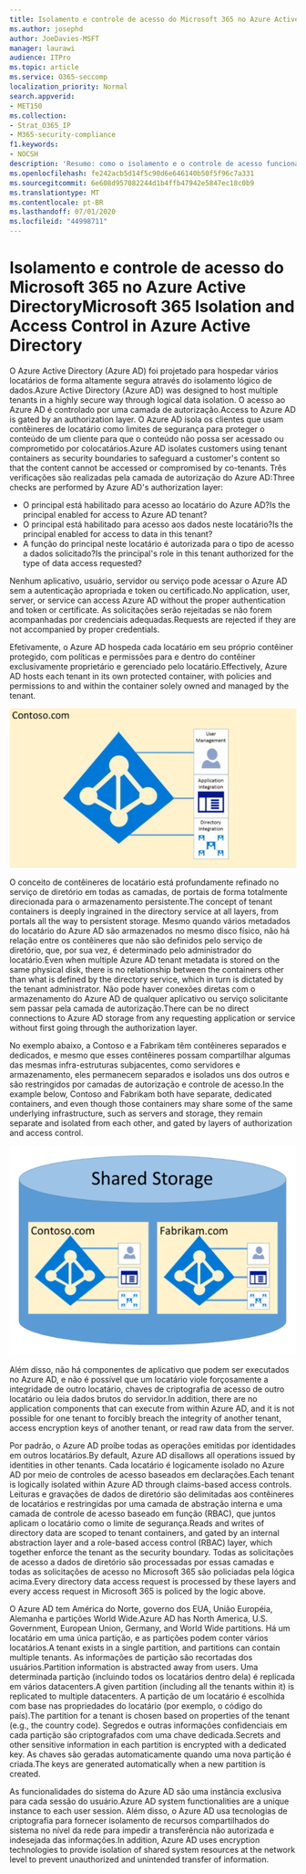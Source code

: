 ```yaml
---
title: Isolamento e controle de acesso do Microsoft 365 no Azure Active Directory
ms.author: josephd
author: JoeDavies-MSFT
manager: laurawi
audience: ITPro
ms.topic: article
ms.service: O365-seccomp
localization_priority: Normal
search.appverid:
- MET150
ms.collection:
- Strat_O365_IP
- M365-security-compliance
f1.keywords:
- NOCSH
description: 'Resumo: como o isolamento e o controle de acesso funcionam no Azure Active Directory.'
ms.openlocfilehash: fe242acb5d14f5c90d6e646140b50f5f96c7a331
ms.sourcegitcommit: 6e608d957082244d1b4ffb47942e5847ec18c0b9
ms.translationtype: MT
ms.contentlocale: pt-BR
ms.lasthandoff: 07/01/2020
ms.locfileid: "44998711"
---
```

# <a name="microsoft-365-isolation-and-access-control-in-azure-active-directory"></a><span data-ttu-id="1ca0d-103">Isolamento e controle de acesso do Microsoft 365 no Azure Active Directory</span><span class="sxs-lookup"><span data-stu-id="1ca0d-103">Microsoft 365 Isolation and Access Control in Azure Active Directory</span></span>

<span data-ttu-id="1ca0d-104">O Azure Active Directory (Azure AD) foi projetado para hospedar vários locatários de forma altamente segura através do isolamento lógico de dados.</span><span class="sxs-lookup"><span data-stu-id="1ca0d-104">Azure Active Directory (Azure AD) was designed to host multiple tenants in a highly secure way through logical data isolation.</span></span> <span data-ttu-id="1ca0d-105">O acesso ao Azure AD é controlado por uma camada de autorização.</span><span class="sxs-lookup"><span data-stu-id="1ca0d-105">Access to Azure AD is gated by an authorization layer.</span></span> <span data-ttu-id="1ca0d-106">O Azure AD isola os clientes que usam contêineres de locatário como limites de segurança para proteger o conteúdo de um cliente para que o conteúdo não possa ser acessado ou comprometido por colocatários.</span><span class="sxs-lookup"><span data-stu-id="1ca0d-106">Azure AD isolates customers using tenant containers as security boundaries to safeguard a customer's content so that the content cannot be accessed or compromised by co-tenants.</span></span> <span data-ttu-id="1ca0d-107">Três verificações são realizadas pela camada de autorização do Azure AD:</span><span class="sxs-lookup"><span data-stu-id="1ca0d-107">Three checks are performed by Azure AD's authorization layer:</span></span>

- <span data-ttu-id="1ca0d-108">O principal está habilitado para acesso ao locatário do Azure AD?</span><span class="sxs-lookup"><span data-stu-id="1ca0d-108">Is the principal enabled for access to Azure AD tenant?</span></span>
- <span data-ttu-id="1ca0d-109">O principal está habilitado para acesso aos dados neste locatário?</span><span class="sxs-lookup"><span data-stu-id="1ca0d-109">Is the principal enabled for access to data in this tenant?</span></span>
- <span data-ttu-id="1ca0d-110">A função do principal neste locatário é autorizada para o tipo de acesso a dados solicitado?</span><span class="sxs-lookup"><span data-stu-id="1ca0d-110">Is the principal's role in this tenant authorized for the type of data access requested?</span></span>

<span data-ttu-id="1ca0d-111">Nenhum aplicativo, usuário, servidor ou serviço pode acessar o Azure AD sem a autenticação apropriada e token ou certificado.</span><span class="sxs-lookup"><span data-stu-id="1ca0d-111">No application, user, server, or service can access Azure AD without the proper authentication and token or certificate.</span></span> <span data-ttu-id="1ca0d-112">As solicitações serão rejeitadas se não forem acompanhadas por credenciais adequadas.</span><span class="sxs-lookup"><span data-stu-id="1ca0d-112">Requests are rejected if they are not accompanied by proper credentials.</span></span>

<span data-ttu-id="1ca0d-113">Efetivamente, o Azure AD hospeda cada locatário em seu próprio contêiner protegido, com políticas e permissões para e dentro do contêiner exclusivamente proprietário e gerenciado pelo locatário.</span><span class="sxs-lookup"><span data-stu-id="1ca0d-113">Effectively, Azure AD hosts each tenant in its own protected container, with policies and permissions to and within the container solely owned and managed by the tenant.</span></span>
 
![Contêiner do Azure](media/office-365-isolation-azure-container.png)

<span data-ttu-id="1ca0d-115">O conceito de contêineres de locatário está profundamente refinado no serviço de diretório em todas as camadas, de portais de forma totalmente direcionada para o armazenamento persistente.</span><span class="sxs-lookup"><span data-stu-id="1ca0d-115">The concept of tenant containers is deeply ingrained in the directory service at all layers, from portals all the way to persistent storage.</span></span> <span data-ttu-id="1ca0d-116">Mesmo quando vários metadados do locatário do Azure AD são armazenados no mesmo disco físico, não há relação entre os contêineres que não são definidos pelo serviço de diretório, que, por sua vez, é determinado pelo administrador do locatário.</span><span class="sxs-lookup"><span data-stu-id="1ca0d-116">Even when multiple Azure AD tenant metadata is stored on the same physical disk, there is no relationship between the containers other than what is defined by the directory service, which in turn is dictated by the tenant administrator.</span></span> <span data-ttu-id="1ca0d-117">Não pode haver conexões diretas com o armazenamento do Azure AD de qualquer aplicativo ou serviço solicitante sem passar pela camada de autorização.</span><span class="sxs-lookup"><span data-stu-id="1ca0d-117">There can be no direct connections to Azure AD storage from any requesting application or service without first going through the authorization layer.</span></span>

<span data-ttu-id="1ca0d-118">No exemplo abaixo, a Contoso e a Fabrikam têm contêineres separados e dedicados, e mesmo que esses contêineres possam compartilhar algumas das mesmas infra-estruturas subjacentes, como servidores e armazenamento, eles permanecem separados e isolados uns dos outros e são restringidos por camadas de autorização e controle de acesso.</span><span class="sxs-lookup"><span data-stu-id="1ca0d-118">In the example below, Contoso and Fabrikam both have separate, dedicated containers, and even though those containers may share some of the same underlying infrastructure, such as servers and storage, they remain separate and isolated from each other, and gated by layers of authorization and access control.</span></span>
 
![Contêineres dedicados do Azure](media/office-365-isolation-azure-dedicated-containers.png)

<span data-ttu-id="1ca0d-120">Além disso, não há componentes de aplicativo que podem ser executados no Azure AD, e não é possível que um locatário viole forçosamente a integridade de outro locatário, chaves de criptografia de acesso de outro locatário ou leia dados brutos do servidor.</span><span class="sxs-lookup"><span data-stu-id="1ca0d-120">In addition, there are no application components that can execute from within Azure AD, and it is not possible for one tenant to forcibly breach the integrity of another tenant, access encryption keys of another tenant, or read raw data from the server.</span></span>

<span data-ttu-id="1ca0d-121">Por padrão, o Azure AD proíbe todas as operações emitidas por identidades em outros locatários.</span><span class="sxs-lookup"><span data-stu-id="1ca0d-121">By default, Azure AD disallows all operations issued by identities in other tenants.</span></span> <span data-ttu-id="1ca0d-122">Cada locatário é logicamente isolado no Azure AD por meio de controles de acesso baseados em declarações.</span><span class="sxs-lookup"><span data-stu-id="1ca0d-122">Each tenant is logically isolated within Azure AD through claims-based access controls.</span></span> <span data-ttu-id="1ca0d-123">Leituras e gravações de dados de diretório são delimitadas aos contêineres de locatários e restringidas por uma camada de abstração interna e uma camada de controle de acesso baseado em função (RBAC), que juntos aplicam o locatário como o limite de segurança.</span><span class="sxs-lookup"><span data-stu-id="1ca0d-123">Reads and writes of directory data are scoped to tenant containers, and gated by an internal abstraction layer and a role-based access control (RBAC) layer, which together enforce the tenant as the security boundary.</span></span> <span data-ttu-id="1ca0d-124">Todas as solicitações de acesso a dados de diretório são processadas por essas camadas e todas as solicitações de acesso no Microsoft 365 são policiadas pela lógica acima.</span><span class="sxs-lookup"><span data-stu-id="1ca0d-124">Every directory data access request is processed by these layers and every access request in Microsoft 365 is policed by the logic above.</span></span>

<span data-ttu-id="1ca0d-125">O Azure AD tem América do Norte, governo dos EUA, União Européia, Alemanha e partições World Wide.</span><span class="sxs-lookup"><span data-stu-id="1ca0d-125">Azure AD has North America, U.S. Government, European Union, Germany, and World Wide partitions.</span></span> <span data-ttu-id="1ca0d-126">Há um locatário em uma única partição, e as partições podem conter vários locatários.</span><span class="sxs-lookup"><span data-stu-id="1ca0d-126">A tenant exists in a single partition, and partitions can contain multiple tenants.</span></span> <span data-ttu-id="1ca0d-127">As informações de partição são recortadas dos usuários.</span><span class="sxs-lookup"><span data-stu-id="1ca0d-127">Partition information is abstracted away from users.</span></span> <span data-ttu-id="1ca0d-128">Uma determinada partição (incluindo todos os locatários dentro dela) é replicada em vários datacenters.</span><span class="sxs-lookup"><span data-stu-id="1ca0d-128">A given partition (including all the tenants within it) is replicated to multiple datacenters.</span></span> <span data-ttu-id="1ca0d-129">A partição de um locatário é escolhida com base nas propriedades do locatário (por exemplo, o código do país).</span><span class="sxs-lookup"><span data-stu-id="1ca0d-129">The partition for a tenant is chosen based on properties of the tenant (e.g., the country code).</span></span> <span data-ttu-id="1ca0d-130">Segredos e outras informações confidenciais em cada partição são criptografados com uma chave dedicada.</span><span class="sxs-lookup"><span data-stu-id="1ca0d-130">Secrets and other sensitive information in each partition is encrypted with a dedicated key.</span></span> <span data-ttu-id="1ca0d-131">As chaves são geradas automaticamente quando uma nova partição é criada.</span><span class="sxs-lookup"><span data-stu-id="1ca0d-131">The keys are generated automatically when a new partition is created.</span></span>

<span data-ttu-id="1ca0d-132">As funcionalidades do sistema do Azure AD são uma instância exclusiva para cada sessão do usuário.</span><span class="sxs-lookup"><span data-stu-id="1ca0d-132">Azure AD system functionalities are a unique instance to each user session.</span></span> <span data-ttu-id="1ca0d-133">Além disso, o Azure AD usa tecnologias de criptografia para fornecer isolamento de recursos compartilhados do sistema no nível da rede para impedir a transferência não autorizada e indesejada das informações.</span><span class="sxs-lookup"><span data-stu-id="1ca0d-133">In addition, Azure AD uses encryption technologies to provide isolation of shared system resources at the network level to prevent unauthorized and unintended transfer of information.</span></span>
